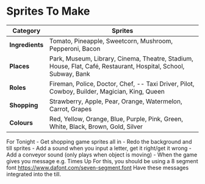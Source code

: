 # Sprites To Make

| **Category** | **Sprites**                                                                                                                                                                                                                                                                                                                                                                                                                                                                                                  |
|--------------|--------------------------------------------------------------------------------------------------------------------------------------------------------------------------------------------------------------------------------------------------------------------------------------------------------------------------------------------------------------------------------------------------------------------------------------------------------------------------------------------------------------|
| **Ingredients** | Tomato, Pineapple, Sweetcorn, Mushroom, Pepperoni, Bacon                                                                                                                                                                                                                                                                                                                                                                                                          |
| **Places**      | Park, Museum, Library, Cinema, Theatre, Stadium, House, Flat, Café, Restaurant, Hospital, School, Subway, Bank                                                                                                                                                                                                                                                                                                                                                                                                  |
| **Roles**       | Fireman, Police, Doctor, Chef, -- Taxi Driver, Pilot, Cowboy, Builder, Magician, King, Queen                                                                                                                                                                                                                                                                                                                                                                                                                         |
| **Shopping**    | Strawberry, Apple, Pear, Orange, Watermelon, Carrot, Grapes                                                                                                                                                                                                                                                                                  |
| **Colours**     | Red, Yellow, Orange, Blue, Purple, Pink, Green, White, Black, Brown, Gold, Silver                                                                                                                                                                                                                                                                                                                                                                                                                                  |


For Tonight
	-	Get shopping game sprites all in
	-	Redo the background and till sprites
	-	Add a sound when you input a letter, get it right/get it wrong
	-	Add a conveyor sound (only plays when object is moving)
	-	When the game gives you message e.g. Times Up
			For this, you should be using a 8 segment font https://www.dafont.com/seven-segment.font
			Have these messages integrated into the till.